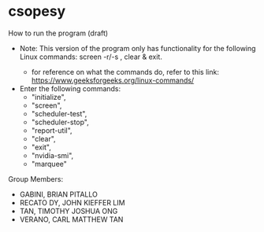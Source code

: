 # csopesy

How to run the program (draft)
- Note: This version of the program only has functionality for the following Linux commands: screen -r/-s <processName>, clear & exit.
  - for reference on what the commands do, refer to this link: https://www.geeksforgeeks.org/linux-commands/
- Enter the following commands:
  - "initialize",
  - "screen",
  - "scheduler-test",
  - "scheduler-stop",
  - "report-util",
  - "clear",
  - "exit",
  - "nvidia-smi",
  - "marquee" 

Group Members:
- GABINI, BRIAN PITALLO
- RECATO DY, JOHN KIEFFER LIM
- TAN, TIMOTHY JOSHUA ONG
- VERANO, CARL MATTHEW TAN
